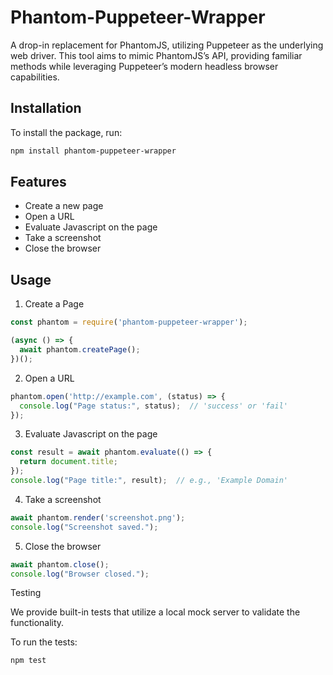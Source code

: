 # Phantom-Puppeteer-Wrapper

A drop-in replacement for PhantomJS, utilizing Puppeteer as the underlying web driver. This tool aims to mimic PhantomJS’s API, providing familiar methods while leveraging Puppeteer’s modern headless browser capabilities.

## Installation

To install the package, run:

```bash
npm install phantom-puppeteer-wrapper
```

## Features
- Create a new page
- Open a URL
- Evaluate Javascript on the page
- Take a screenshot
- Close the browser

## Usage

1. Create a Page
```javascript
const phantom = require('phantom-puppeteer-wrapper');

(async () => {
  await phantom.createPage();
})();
```
2. Open a URL
```javascript
phantom.open('http://example.com', (status) => {
  console.log("Page status:", status);  // 'success' or 'fail'
});
```
3. Evaluate Javascript on the page
```javascript
const result = await phantom.evaluate(() => {
  return document.title;
});
console.log("Page title:", result);  // e.g., 'Example Domain'
```
4. Take a screenshot
```javascript
await phantom.render('screenshot.png');
console.log("Screenshot saved.");
```
5. Close the browser
```javascript
await phantom.close();
console.log("Browser closed.");
```

Testing

We provide built-in tests that utilize a local mock server to validate the functionality.

To run the tests:

```bash
npm test
```